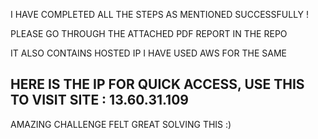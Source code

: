 I HAVE COMPLETED ALL THE STEPS AS MENTIONED SUCCESSFULLY !

PLEASE GO THROUGH THE ATTACHED PDF REPORT IN THE REPO

IT ALSO CONTAINS HOSTED IP 
I HAVE USED AWS FOR THE SAME


 <h2>HERE IS THE IP FOR QUICK ACCESS, USE THIS TO VISIT SITE :  13.60.31.109 </h2>
  

  
AMAZING CHALLENGE FELT GREAT SOLVING THIS :)
